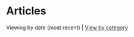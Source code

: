 
<script lang='ts' setup>

import {data} from './articles.data'


// Just want ids but keep time-based sorting
const sorted_ids = data.map(page => /([^\/]+)$/.exec(page.url)[1])


</script>


# Articles

Viewing by date (most recent) | [View by category](/learn)

<ArticlePreview v-for='article of sorted_ids' :key='article' :id='article'></ArticlePreview>
